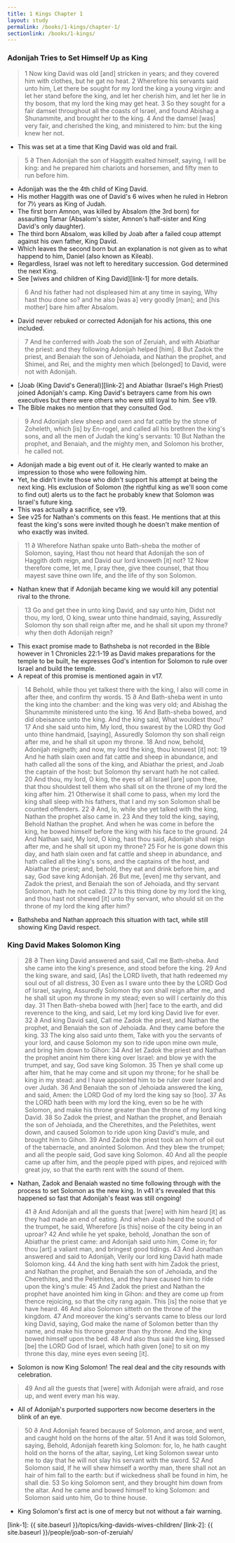 ```yaml
---
title: 1 Kings Chapter 1
layout: study
permalink: /books/1-kings/chapter-1/
sectionlink: /books/1-kings/
---
```


### Adonijah Tries to Set Himself Up as King

> 1 Now king David was old [and] stricken in years; and they covered him with clothes, but he gat no heat.
> 2 Wherefore his servants said unto him, Let there be sought for my lord the king a young virgin: and let her stand before the king, and let her cherish him, and let her lie in thy bosom, that my lord the king may get heat.
> 3 So they sought for a fair damsel throughout all the coasts of Israel, and found Abishag a Shunammite, and brought her to the king.
> 4 And the damsel [was] very fair, and cherished the king, and ministered to him: but the king knew her not.

* This was set at a time that King David was old and frail.

> 5 ∂ Then Adonijah the son of Haggith exalted himself, saying, I will be king: and he prepared him chariots and horsemen, and fifty men to run before him.

* Adonijah was the the 4th child of King David.
* His mother Haggith was one of David's 6 wives when he ruled in Hebron for 7½ years as King of Judah.
* The first born Amnon, was killed by Absalom (the 3rd born) for assaulting Tamar (Absalom's sister, Amnon's half-sister and King David's only daughter).
* The third born Absalom, was killed by Joab after a failed coup attempt against his own father, King David.
* Which leaves the second born but an explanation is not given as to what happend to him, Daniel (also known as Kileab).
* Regardless, Israel was not left to hereditary succession. God determined the next King.
* See [wives and children of King David][link-1] for more details.

> 6 And his father had not displeased him at any time in saying, Why hast thou done so? and he also [was a] very goodly [man]; and [his mother] bare him after Absalom.

* David never rebuked or corrected Adonijah for his actions, this one included.

> 7 And he conferred with Joab the son of Zeruiah, and with Abiathar the priest: and they following Adonijah helped [him].
> 8 But Zadok the priest, and Benaiah the son of Jehoiada, and Nathan the prophet, and Shimei, and Rei, and the mighty men which [belonged] to David, were not with Adonijah.

* [Joab (King David's General)][link-2] and Abiathar (Israel's High Priest) joined Adonijah's camp. King David's betrayers came from his own executives but there were others who were still loyal to him. See v19.
* The Bible makes no mention that they consulted God.

> 9 And Adonijah slew sheep and oxen and fat cattle by the stone of Zoheleth, which [is] by En-rogel, and called all his brethren the king's sons, and all the men of Judah the king's servants:
> 10 But Nathan the prophet, and Benaiah, and the mighty men, and Solomon his brother, he called not.

* Adonijah made a big event out of it. He clearly wanted to make an impression to those who were following him.
* Yet, he didn't invite those who didn't support his attempt at being the next king. His exclusion of Solomon (the rightful king as we'll soon come to find out) alerts us to the fact he probably knew that Solomon was Israel's future king.
* This was actually a sacrifice, see v19.
* See v25 for Nathan's comments on this feast. He mentions that at this feast the king's sons were invited though he doesn't make mention of who exactly was invited.

> 11 ∂ Wherefore Nathan spake unto Bath-sheba the mother of Solomon, saying, Hast thou not heard that Adonijah the son of Haggith doth reign, and David our lord knoweth [it] not?
> 12 Now therefore come, let me, I pray thee, give thee counsel, that thou mayest save thine own life, and the life of thy son Solomon.

* Nathan knew that if Adonijah became king we would kill any potential rival to the throne.

> 13 Go and get thee in unto king David, and say unto him, Didst not thou, my lord, O king, swear unto thine handmaid, saying, Assuredly Solomon thy son shall reign after me, and he shall sit upon my throne? why then doth Adonijah reign?

* This exact promise made to Bathsheba is not recorded in the Bible however in 1 Chronicles 22:1-19 as David makes preparations for the temple to be built, he expresses God's intention for Solomon to rule over Israel and build the temple.
* A repeat of this promise is mentioned again in v17.

> 14 Behold, while thou yet talkest there with the king, I also will come in after thee, and confirm thy words.
> 15 ∂ And Bath-sheba went in unto the king into the chamber: and the king was very old; and Abishag the Shunammite ministered unto the king.
> 16 And Bath-sheba bowed, and did obeisance unto the king. And the king said, What wouldest thou?
> 17 And she said unto him, My lord, thou swarest by the LORD thy God unto thine handmaid, [saying], Assuredly Solomon thy son shall reign after me, and he shall sit upon my throne.
> 18 And now, behold, Adonijah reigneth; and now, my lord the king, thou knowest [it] not:
> 19 And he hath slain oxen and fat cattle and sheep in abundance, and hath called all the sons of the king, and Abiathar the priest, and Joab the captain of the host: but Solomon thy servant hath he not called.
> 20 And thou, my lord, O king, the eyes of all Israel [are] upon thee, that thou shouldest tell them who shall sit on the throne of my lord the king after him.
> 21 Otherwise it shall come to pass, when my lord the king shall sleep with his fathers, that I and my son Solomon shall be counted offenders.
> 22 ∂ And, lo, while she yet talked with the king, Nathan the prophet also came in.
> 23 And they told the king, saying, Behold Nathan the prophet. And when he was come in before the king, he bowed himself before the king with his face to the ground.
> 24 And Nathan said, My lord, O king, hast thou said, Adonijah shall reign after me, and he shall sit upon my throne?
> 25 For he is gone down this day, and hath slain oxen and fat cattle and sheep in abundance, and hath called all the king's sons, and the captains of the host, and Abiathar the priest; and, behold, they eat and drink before him, and say, God save king Adonijah.
> 26 But me, [even] me thy servant, and Zadok the priest, and Benaiah the son of Jehoiada, and thy servant Solomon, hath he not called.
> 27 Is this thing done by my lord the king, and thou hast not shewed [it] unto thy servant, who should sit on the throne of my lord the king after him?

* Bathsheba and Nathan approach this situation with tact, while still showing King David respect.


### King David Makes Solomon King

> 28 ∂ Then king David answered and said, Call me Bath-sheba. And she came into the king's presence, and stood before the king.
> 29 And the king sware, and said, [As] the LORD liveth, that hath redeemed my soul out of all distress,
> 30 Even as I sware unto thee by the LORD God of Israel, saying, Assuredly Solomon thy son shall reign after me, and he shall sit upon my throne in my stead; even so will I certainly do this day.
> 31 Then Bath-sheba bowed with [her] face to the earth, and did reverence to the king, and said, Let my lord king David live for ever.
> 32 ∂ And king David said, Call me Zadok the priest, and Nathan the prophet, and Benaiah the son of Jehoiada. And they came before the king.
> 33 The king also said unto them, Take with you the servants of your lord, and cause Solomon my son to ride upon mine own mule, and bring him down to Gihon:
> 34 And let Zadok the priest and Nathan the prophet anoint him there king over Israel: and blow ye with the trumpet, and say, God save king Solomon.
> 35 Then ye shall come up after him, that he may come and sit upon my throne; for he shall be king in my stead: and I have appointed him to be ruler over Israel and over Judah.
> 36 And Benaiah the son of Jehoiada answered the king, and said, Amen: the LORD God of my lord the king say so [too].
> 37 As the LORD hath been with my lord the king, even so be he with Solomon, and make his throne greater than the throne of my lord king David.
> 38 So Zadok the priest, and Nathan the prophet, and Benaiah the son of Jehoiada, and the Cherethites, and the Pelethites, went down, and caused Solomon to ride upon king David's mule, and brought him to Gihon.
> 39 And Zadok the priest took an horn of oil out of the tabernacle, and anointed Solomon. And they blew the trumpet; and all the people said, God save king Solomon.
> 40 And all the people came up after him, and the people piped with pipes, and rejoiced with great joy, so that the earth rent with the sound of them.

* Nathan, Zadok and Benaiah wasted no time following through with the process to set Solomon as the new king. In v41 it's revealed that this happened so fast that Adonijah's feast was still ongoing!

> 41 ∂ And Adonijah and all the guests that [were] with him heard [it] as they had made an end of eating. And when Joab heard the sound of the trumpet, he said, Wherefore [is this] noise of the city being in an uproar?
> 42 And while he yet spake, behold, Jonathan the son of Abiathar the priest came: and Adonijah said unto him, Come in; for thou [art] a valiant man, and bringest good tidings.
> 43 And Jonathan answered and said to Adonijah, Verily our lord king David hath made Solomon king.
> 44 And the king hath sent with him Zadok the priest, and Nathan the prophet, and Benaiah the son of Jehoiada, and the Cherethites, and the Pelethites, and they have caused him to ride upon the king's mule:
> 45 And Zadok the priest and Nathan the prophet have anointed him king in Gihon: and they are come up from thence rejoicing, so that the city rang again. This [is] the noise that ye have heard.
> 46 And also Solomon sitteth on the throne of the kingdom.
> 47 And moreover the king's servants came to bless our lord king David, saying, God make the name of Solomon better than thy name, and make his throne greater than thy throne. And the king bowed himself upon the bed.
> 48 And also thus said the king, Blessed [be] the LORD God of Israel, which hath given [one] to sit on my throne this day, mine eyes even seeing [it].

* Solomon is now King Solomon! The real deal and the city resounds with celebration.

> 49 And all the guests that [were] with Adonijah were afraid, and rose up, and went every man his way.

* All of Adonijah's purported supporters now become deserters in the blink of an eye.

> 50 ∂ And Adonijah feared because of Solomon, and arose, and went, and caught hold on the horns of the altar.
> 51 And it was told Solomon, saying, Behold, Adonijah feareth king Solomon: for, lo, he hath caught hold on the horns of the altar, saying, Let king Solomon swear unto me to day that he will not slay his servant with the sword.
> 52 And Solomon said, If he will shew himself a worthy man, there shall not an hair of him fall to the earth: but if wickedness shall be found in him, he shall die.
> 53 So king Solomon sent, and they brought him down from the altar. And he came and bowed himself to king Solomon: and Solomon said unto him, Go to thine house.

* King Solomon's first act is one of mercy but not without a fair warning.

[link-1]: {{ site.baseurl }}/topics/king-davids-wives-children/
[link-2]: {{ site.baseurl }}/people/joab-son-of-zeruiah/

